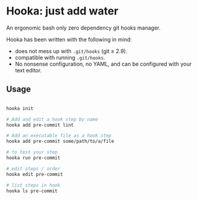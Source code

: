 # Hooka: just add water

An ergonomic bash only zero dependency git hooks manager.

Hooka has been written with the following in mind:

- does not mess up with `.git/hooks` (git ≥ 2.9).
- compatible with running `.git/hooks`.
- No nonsense configuration, no YAML, and can be configured with your text editor.

## Usage

```bash

hooka init

# Add and edit a hook step by name
hooka add pre-commit lint

# Add an executable file as a hook step
hooka add pre-commit some/path/to/a/file

# to test your step
hooka run pre-commit

# edit steps / order
hooka edit pre-commit

# list steps in hook
hooka ls pre-commit

